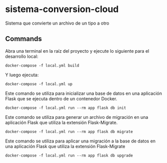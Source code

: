 # sistema-conversion-cloud
Sistema que convierte un archivo de un tipo a otro


## Commands

Abra una terminal en la raíz del proyecto y ejecute lo siguiente para el desarrollo local:
```shell
docker-compose -f local.yml build
```

Y luego ejecuta:
```shell
docker-compose -f local.yml up
```

Este comando se utiliza para inicializar una base de datos en una aplicación Flask que se ejecuta dentro de un contenedor Docker.
```shell
docker-compose -f local.yml run --rm app flask db init
```

Este comando se utiliza para generar un archivo de migración en una aplicación Flask que utiliza la extensión Flask-Migrate.
```shell
docker-compose -f local.yml run --rm app flask db migrate
```


Este comando se utiliza para aplicar una migración a la base de datos en una aplicación Flask que utiliza la extensión Flask-Migrate
```shell
docker-compose -f local.yml run --rm app flask db upgrade
```


